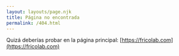```yaml
---
layout: layouts/page.njk
title: Página no encontrada
permalink: /404.html
---
```


Quizá deberías probar en la página principal: [https://fricolab.com](https://fricolab.com)
